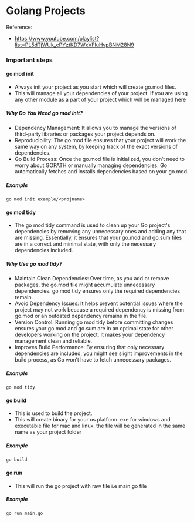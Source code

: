 # Golang Projects

Reference:
- https://www.youtube.com/playlist?list=PL5dTjWUk_cPYztKD7WxVFluHvpBNM28N9

### Important steps

#### go mod init
- Always init your project as you start which will create go.mod files.
- This will manage all your dependencies of your project. If you are using any other module as a part of your project which will be managed here
##### Why Do You Need go mod init?
- Dependency Management: It allows you to manage the versions of third-party libraries or packages your project depends on.
- Reproducibility: The go.mod file ensures that your project will work the same way on any system, by keeping track of the exact versions of dependencies.
- Go Build Process: Once the go.mod file is initialized, you don’t need to worry about GOPATH or manually managing dependencies. Go automatically fetches and installs dependencies based on your go.mod.
##### Example
`go mod init example/<projname>`

#### go mod tidy
- The go mod tidy command is used to clean up your Go project's dependencies by removing any unnecessary ones and adding any that are missing. Essentially, it ensures that your go.mod and go.sum files are in a correct and minimal state, with only the necessary dependencies included.
##### Why Use go mod tidy?
- Maintain Clean Dependencies: Over time, as you add or remove packages, the go.mod file might accumulate unnecessary dependencies. go mod tidy ensures only the required dependencies remain.
- Avoid Dependency Issues: It helps prevent potential issues where the project may not work because a required dependency is missing from go.mod or an outdated dependency remains in the file.
- Version Control: Running go mod tidy before committing changes ensures your go.mod and go.sum are in an optimal state for other developers working on the project. It makes your dependency management clean and reliable.
- Improves Build Performance: By ensuring that only necessary dependencies are included, you might see slight improvements in the build process, as Go won’t have to fetch unnecessary packages.
##### Example
`go mod tidy`

#### go build
- This is used to build the project.
- This will create binary for your os platform. exe for windows and executable file for mac and linux. the file will be generated in the same name as your project folder
##### Example
`go build`

#### go run
- This will run the go project with raw file i.e main.go file
##### Example
`go run main.go`

